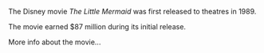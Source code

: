 The Disney movie _The Little Mermaid_ was first released to theatres in 1989.

The movie earned $87 million during its initial release.

More info about the movie...
